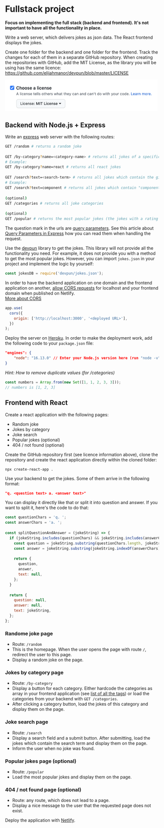 # Fullstack project

**Focus on implementing the full stack (backend and frontend). It's not important to have all the functionality in place.**

Write a web server, which delivers jokes as json data. The React frontend displays the jokes.

Create one folder for the backend and one folder for the frontend. Track the changes for each of them in a separate GitHub repository. When creating the repositories with GitHub, add the MIT License, as the library you will be using has the same licence: https://github.com/elijahmanor/devpun/blob/master/LICENSE

<img src="./MIT-licence.png" alt="drawing" width="500"/>

## Backend with Node.js + Express

Write an [express](https://expressjs.com/) web server with the following routes:

```bash
GET /random # returns a random joke

GET /by-category?name=<category-name> # returns all jokes of a specific category
# Example:
GET /by-category?name=react # returns all react jokes

GET /search?text=<search-term> # returns all jokes which contain the given search term in the text (should be case-insensitive)
# Example:
GET /search?text=component # returns all jokes which contain "component" in the text

(optional)
GET /categories # returns all joke categories

(optional)
GET /popular # returns the most popular jokes (the jokes with a rating of 1)
```

The question mark in the urls are [query parameters](https://branch.io/glossary/query-parameters/). See this article about [Query Parameters in Express](https://masteringjs.io/tutorials/express/query-parameters) how you can read them when handling the request.

Use the [devpun](https://www.npmjs.com/package/devpun) library to get the jokes. This library will not provide all the functionality you need. For example, it does not provide you with a method to get the most popular jokes. However, you can import `jokes.json` in your project and implement the logic by yourself:

```js
const jokesDB = require('devpun/jokes.json');
```

In order to have the backend application on one domain and the frontend application on another, [allow CORS requests](https://expressjs.com/en/resources/middleware/cors.html) for localhost and your frontend domain when published on Netlify.<br />
[More about CORS](https://www.youtube.com/watch?v=4KHiSt0oLJ0)

```js
app.use(
  cors({
    origin: ['http://localhost:3000', '<deployed URL>'],
  })
);
```

Deploy the server on [Heroku](https://www.heroku.com/). In order to make the deployment work, add the following code to your `package.json` file:

```json
"engines": {
    "node": "16.13.0" // Enter your Node.js version here (run "node -v" in your terminal)
}
```

_Hint: How to remove duplicate values (for /categories)_

```js
const numbers = Array.from(new Set([1, 1, 2, 3, 3]));
// numbers is [1, 2, 3]
```

## Frontend with React

Create a react application with the following pages:

- Random joke
- Jokes by category
- Joke search
- Popular jokes (optional)
- 404 / not found (optional)

Create the GitHub repository first (see licence information above), clone the repository and create the react application directly within the cloned folder:

```
npx create-react-app .
```

Use your backend to get the jokes. Some of them arrive in the following format:

```json
"q. <question text> a. <answer text>"
```

You can display it directly like that or split it into question and answer. If you want to split it, here's the code to do that:

```js
const questionChars = 'q. ';
const answerChars = 'a. ';

const splitQuestionAndAnswer = (jokeString) => {
  if (jokeString.includes(questionChars) && jokeString.includes(answerChars)) {
    const question = jokeString.substring(questionChars.length, jokeString.indexOf(answerChars) - 1);
    const answer = jokeString.substring(jokeString.indexOf(answerChars) + answerChars.length);

    return {
      question,
      answer,
      text: null,
    };
  }

  return {
    question: null,
    answer: null,
    text: jokeString,
  };
};
```

### Randome joke page

- Route: `/random`
- This is the homepage. When the user opens the page with route `/`, redirect the user to this page.
- Display a random joke on the page.

### Jokes by category page

- Route: `/by-category`
- Display a button for each category. Either hardcode the categories as array in your frontend application (see [list of all the tags](https://github.com/elijahmanor/devpun#tags)) or load the categories from your backend with `GET /categories`.
- After clicking a category button, load the jokes of this category and display them on the page.

### Joke search page

- Route: `/search`
- Display a search field and a submit button. After submitting, load the jokes which contain the search term and display them on the page.
- Inform the user when no joke was found.

### Popular jokes page (optional)

- Route: `/popular`
- Load the most popular jokes and display them on the page.

### 404 / not found page (optional)

- Route: any route, which does not lead to a page.
- Display a nice message to the user that the requested page does not exist.

Deploy the application with [Netlify](https://www.netlify.com/).
